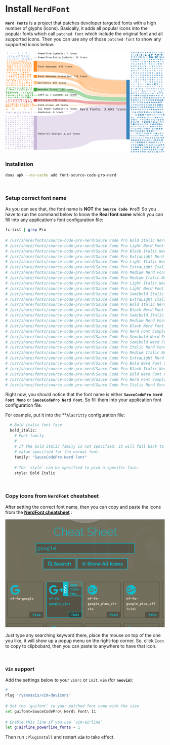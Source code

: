 # Install **`NerdFont`**

**`Nerd Fonts`** is a project that patches developer targeted fonts with 
a high number of glyphs (icons). Basically, it adds all popular icons into
the popular fonts which call `patched font` which include the original font
and all supported icons. Then you can use any of those `patched font` to show
any supported icons below:

![nerd-font-icons](./images/nerdfont-diagram.svg) 

### Installation

```bash
doas apk --no-cache add font-source-code-pro-nerd
```

</br>

### Setup correct font name

As you can see that, the font name is **NOT** the **`Source Code Pro`**!!! So you
have to run the command below to know the **Real font name** which you can fill into
any application's font configuration file:

```bash
fc-list | grep Pro

# /usr/share/fonts/source-code-pro-nerd/Sauce Code Pro Bold Italic Nerd Font Complete.ttf: SauceCodePro Nerd Font:style=Bold Italic
# /usr/share/fonts/source-code-pro-nerd/Sauce Code Pro Light Nerd Font Complete.ttf: SauceCodePro Nerd Font:style=Light,Regular
# /usr/share/fonts/source-code-pro-nerd/Sauce Code Pro Black Italic Nerd Font Complete Mono.ttf: SauceCodePro Nerd Font Mono:style=Black Italic,Italic
# /usr/share/fonts/source-code-pro-nerd/Sauce Code Pro ExtraLight Nerd Font Complete Mono.ttf: SauceCodePro Nerd Font Mono:style=ExtraLight,Regular
# /usr/share/fonts/source-code-pro-nerd/Sauce Code Pro Light Italic Nerd Font Complete.ttf: SauceCodePro Nerd Font:style=Light Italic,Italic
# /usr/share/fonts/source-code-pro-nerd/Sauce Code Pro ExtraLight Italic Nerd Font Complete.ttf: SauceCodePro Nerd Font:style=ExtraLight Italic,Italic
# /usr/share/fonts/source-code-pro-nerd/Sauce Code Pro Medium Nerd Font Complete.ttf: SauceCodePro Nerd Font:style=Medium,Regular
# /usr/share/fonts/source-code-pro-nerd/Sauce Code Pro Medium Italic Nerd Font Complete.ttf: SauceCodePro Nerd Font:style=Medium Italic,Italic
# /usr/share/fonts/source-code-pro-nerd/Sauce Code Pro Light Italic Nerd Font Complete Mono.ttf: SauceCodePro Nerd Font Mono:style=Light Italic,Italic
# /usr/share/fonts/source-code-pro-nerd/Sauce Code Pro Light Nerd Font Complete Mono.ttf: SauceCodePro Nerd Font Mono:style=Light,Regular
# /usr/share/fonts/source-code-pro-nerd/Sauce Code Pro Semibold Italic Nerd Font Complete Mono.ttf: SauceCodePro Nerd Font Mono:style=Semibold Italic,Italic
# /usr/share/fonts/source-code-pro-nerd/Sauce Code Pro ExtraLight Italic Nerd Font Complete Mono.ttf: SauceCodePro Nerd Font Mono:style=ExtraLight Italic,Italic
# /usr/share/fonts/source-code-pro-nerd/Sauce Code Pro Bold Italic Nerd Font Complete Mono.ttf: SauceCodePro Nerd Font Mono:style=Bold Italic
# /usr/share/fonts/source-code-pro-nerd/Sauce Code Pro Black Nerd Font Complete.ttf: SauceCodePro Nerd Font:style=Black,Regular
# /usr/share/fonts/source-code-pro-nerd/Sauce Code Pro Semibold Italic Nerd Font Complete.ttf: SauceCodePro Nerd Font:style=Semibold Italic,Italic
# /usr/share/fonts/source-code-pro-nerd/Sauce Code Pro Medium Nerd Font Complete Mono.ttf: SauceCodePro Nerd Font Mono:style=Medium,Regular
# /usr/share/fonts/source-code-pro-nerd/Sauce Code Pro Black Nerd Font Complete Mono.ttf: SauceCodePro Nerd Font Mono:style=Black,Regular
# /usr/share/fonts/source-code-pro-nerd/Sauce Code Pro Nerd Font Complete Mono.ttf: SauceCodePro Nerd Font Mono:style=Regular
# /usr/share/fonts/source-code-pro-nerd/Sauce Code Pro Semibold Nerd Font Complete.ttf: SauceCodePro Nerd Font:style=Semibold,Regular
# /usr/share/fonts/source-code-pro-nerd/Sauce Code Pro Semibold Nerd Font Complete Mono.ttf: SauceCodePro Nerd Font Mono:style=Semibold,Regular
# /usr/share/fonts/source-code-pro-nerd/Sauce Code Pro Italic Nerd Font Complete Mono.ttf: SauceCodePro Nerd Font Mono:style=Italic
# /usr/share/fonts/source-code-pro-nerd/Sauce Code Pro Medium Italic Nerd Font Complete Mono.ttf: SauceCodePro Nerd Font Mono:style=Medium Italic,Italic
# /usr/share/fonts/source-code-pro-nerd/Sauce Code Pro ExtraLight Nerd Font Complete.ttf: SauceCodePro Nerd Font:style=ExtraLight,Regular
# /usr/share/fonts/source-code-pro-nerd/Sauce Code Pro Bold Nerd Font Complete.ttf: SauceCodePro Nerd Font:style=Bold
# /usr/share/fonts/source-code-pro-nerd/Sauce Code Pro Black Italic Nerd Font Complete.ttf: SauceCodePro Nerd Font:style=Black Italic,Italic
# /usr/share/fonts/source-code-pro-nerd/Sauce Code Pro Bold Nerd Font Complete Mono.ttf: SauceCodePro Nerd Font Mono:style=Bold
# /usr/share/fonts/source-code-pro-nerd/Sauce Code Pro Nerd Font Complete.ttf: SauceCodePro Nerd Font:style=Regular
# /usr/share/fonts/source-code-pro-nerd/Sauce Code Pro Italic Nerd Font Complete.ttf: SauceCodePro Nerd Font:style=Italic
```

Right now, you should notice that the font name is either **`SauceCodePro Nerd Font Mono`** or
**`SauceCodePro Nerd Font`**. So fill them into your application font configuration file.

For example, put it into the **`Alacritty` configuration file:

```bash
  # Bold italic font face
  bold_italic:
    # Font family
    #
    # If the bold italic family is not specified, it will fall back to the
    # value specified for the normal font.
    family: "SauceCodePro Nerd Font"

    # The `style` can be specified to pick a specific face.
    style: Bold Italic
```

</br>

### Copy icons from **`NerdFont`** cheatsheet

After setting the correct font name, then you can copy and paste the icons from the 
[**NerdFont cheatsheet**](https://www.nerdfonts.com/cheat-sheet) :


![nerd-font-cheatsheet](./images/nerd-font-cheatsheet.png) 

Just type any searching keyword there, place the mouse on top of the one you like, it will
show up a popup menu on the right-top corner. So, click `Icon` to copy to clipbobard,
then you can paste to anywhere to have that icon.

</br>

### `Vim` support

Add the settings below to your `vimrc` or `init.vim` (for **`neovim`**):

```bash
# 
Plug 'ryanoasis/vim-devicons'

# Set the `guifont` to your patched font name with the size
set guifont=SauceCodePro\ Nerd\ Font\ 11

# Enable this line if you use `vim-airline`
let g:airline_powerline_fonts = 1
```

Then run `:PlugInstall` and restart **`vim`** to take effect.

</br>



